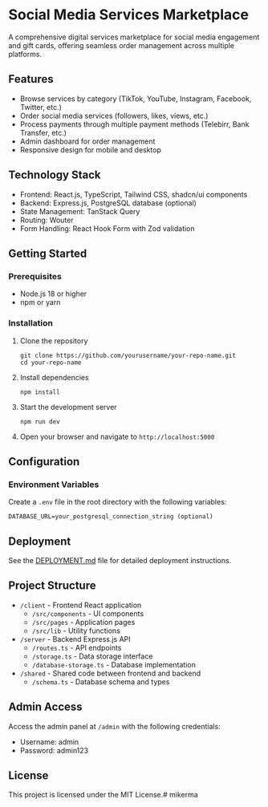 # Social Media Services Marketplace

A comprehensive digital services marketplace for social media engagement and gift cards, offering seamless order management across multiple platforms.

## Features

- Browse services by category (TikTok, YouTube, Instagram, Facebook, Twitter, etc.)
- Order social media services (followers, likes, views, etc.)
- Process payments through multiple payment methods (Telebirr, Bank Transfer, etc.)
- Admin dashboard for order management
- Responsive design for mobile and desktop

## Technology Stack

- Frontend: React.js, TypeScript, Tailwind CSS, shadcn/ui components
- Backend: Express.js, PostgreSQL database (optional)
- State Management: TanStack Query
- Routing: Wouter
- Form Handling: React Hook Form with Zod validation

## Getting Started

### Prerequisites

- Node.js 18 or higher
- npm or yarn

### Installation

1. Clone the repository
   ```
   git clone https://github.com/yourusername/your-repo-name.git
   cd your-repo-name
   ```

2. Install dependencies
   ```
   npm install
   ```

3. Start the development server
   ```
   npm run dev
   ```

4. Open your browser and navigate to `http://localhost:5000`

## Configuration

### Environment Variables

Create a `.env` file in the root directory with the following variables:

```
DATABASE_URL=your_postgresql_connection_string (optional)
```

## Deployment

See the [DEPLOYMENT.md](./DEPLOYMENT.md) file for detailed deployment instructions.

## Project Structure

- `/client` - Frontend React application
  - `/src/components` - UI components
  - `/src/pages` - Application pages
  - `/src/lib` - Utility functions
- `/server` - Backend Express.js API
  - `/routes.ts` - API endpoints
  - `/storage.ts` - Data storage interface
  - `/database-storage.ts` - Database implementation
- `/shared` - Shared code between frontend and backend
  - `/schema.ts` - Database schema and types

## Admin Access

Access the admin panel at `/admin` with the following credentials:
- Username: admin
- Password: admin123

## License

This project is licensed under the MIT License.#   m i k e r m a  
 